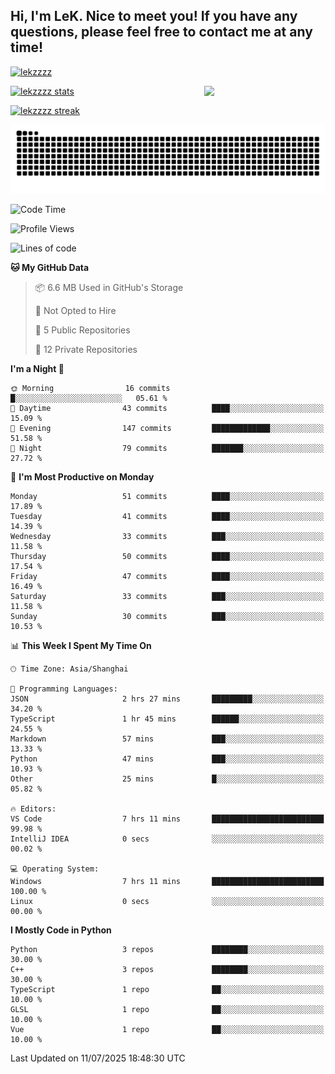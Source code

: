 ## Hi, I'm LeK. Nice to meet you! If you have any questions, please feel free to contact me at any time!

<p align="left"> <a href="https://github.com/ryo-ma/github-profile-trophy"><img src="https://github-profile-trophy.vercel.app/?username=lekzzzz" alt="lekzzzz" /></a> </p>

<img align="right" width="38.5%" src="https://github.com/LeKZzzz/LeKZzzz/blob/master/img/img_1_1.gif"/>

<a href="https://github.com/LeKZzzz"><img width="58%" src="https://github-readme-stats.vercel.app/api?username=lekzzzz&show_icons=true&locale=en" alt="lekzzzz stats"></a>

<a href="https://github.com/LeKZzzz"><img width="58%" src="https://github-readme-streak-stats.herokuapp.com/?user=lekzzzz&" alt="lekzzzz streak"></a>


![snake](https://raw.githubusercontent.com/LeKZzzz/LeKZzzz/output/github-contribution-grid-snake.svg)


<!--START_SECTION:waka-->
![Code Time](http://img.shields.io/badge/Code%20Time-577%20hrs%2047%20mins-blue)

![Profile Views](http://img.shields.io/badge/Profile%20Views-0-blue)

![Lines of code](https://img.shields.io/badge/From%20Hello%20World%20I%27ve%20Written-3.8%20million%20lines%20of%20code-blue)

**🐱 My GitHub Data** 

> 📦 6.6 MB Used in GitHub's Storage 
 > 
> 🚫 Not Opted to Hire
 > 
> 📜 5 Public Repositories 
 > 
> 🔑 12 Private Repositories 
 > 
**I'm a Night 🦉** 

```text
🌞 Morning                16 commits          █░░░░░░░░░░░░░░░░░░░░░░░░   05.61 % 
🌆 Daytime                43 commits          ████░░░░░░░░░░░░░░░░░░░░░   15.09 % 
🌃 Evening                147 commits         █████████████░░░░░░░░░░░░   51.58 % 
🌙 Night                  79 commits          ███████░░░░░░░░░░░░░░░░░░   27.72 % 
```
📅 **I'm Most Productive on Monday** 

```text
Monday                   51 commits          ████░░░░░░░░░░░░░░░░░░░░░   17.89 % 
Tuesday                  41 commits          ████░░░░░░░░░░░░░░░░░░░░░   14.39 % 
Wednesday                33 commits          ███░░░░░░░░░░░░░░░░░░░░░░   11.58 % 
Thursday                 50 commits          ████░░░░░░░░░░░░░░░░░░░░░   17.54 % 
Friday                   47 commits          ████░░░░░░░░░░░░░░░░░░░░░   16.49 % 
Saturday                 33 commits          ███░░░░░░░░░░░░░░░░░░░░░░   11.58 % 
Sunday                   30 commits          ███░░░░░░░░░░░░░░░░░░░░░░   10.53 % 
```


📊 **This Week I Spent My Time On** 

```text
🕑︎ Time Zone: Asia/Shanghai

💬 Programming Languages: 
JSON                     2 hrs 27 mins       █████████░░░░░░░░░░░░░░░░   34.20 % 
TypeScript               1 hr 45 mins        ██████░░░░░░░░░░░░░░░░░░░   24.55 % 
Markdown                 57 mins             ███░░░░░░░░░░░░░░░░░░░░░░   13.33 % 
Python                   47 mins             ███░░░░░░░░░░░░░░░░░░░░░░   10.93 % 
Other                    25 mins             █░░░░░░░░░░░░░░░░░░░░░░░░   05.82 % 

🔥 Editors: 
VS Code                  7 hrs 11 mins       █████████████████████████   99.98 % 
IntelliJ IDEA            0 secs              ░░░░░░░░░░░░░░░░░░░░░░░░░   00.02 % 

💻 Operating System: 
Windows                  7 hrs 11 mins       █████████████████████████   100.00 % 
Linux                    0 secs              ░░░░░░░░░░░░░░░░░░░░░░░░░   00.00 % 
```

**I Mostly Code in Python** 

```text
Python                   3 repos             ████████░░░░░░░░░░░░░░░░░   30.00 % 
C++                      3 repos             ████████░░░░░░░░░░░░░░░░░   30.00 % 
TypeScript               1 repo              ██░░░░░░░░░░░░░░░░░░░░░░░   10.00 % 
GLSL                     1 repo              ██░░░░░░░░░░░░░░░░░░░░░░░   10.00 % 
Vue                      1 repo              ██░░░░░░░░░░░░░░░░░░░░░░░   10.00 % 
```




 Last Updated on 11/07/2025 18:48:30 UTC
<!--END_SECTION:waka-->
